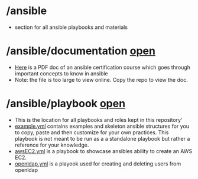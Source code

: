 # /ansible
* section for all ansible playbooks and materials

# /ansible/documentation [open](https://github.com/mylesholloway1/OpenLDAP-Project/edit/main/ansible/documentation)
* [Here](https://github.com/mylesholloway1/OpenLDAP-Project/edit/main/ansible/documentation) is a PDF doc of an ansible certification course which goes through important concepts to know in ansible
* Note: the file is too large to view online. Copy the repo to view the doc.

# /ansible/playbook [open](https://github.com/mylesholloway1/OpenLDAP-Project/edit/main/ansible/playbook)
* This is the location for all playbooks and roles kept in this repository'
* [example.yml](https://github.com/mylesholloway1/OpenLDAP-Project/edit/main/ansible/playbook/example.yml) contains examples and skeleton ansible structures for you to copy, paste and then customize for your own practices. This playbook is not meant to be run as a a standalone playbook but rather a reference for your knowledge. 
* [awsEC2.yml](https://github.com/mylesholloway1/OpenLDAP-Project/edit/main/ansible/playbook/awsEC2.yml) is a playbook to showcase ansibles ability to create an AWS EC2. 
* [openldap.yml](https://github.com/mylesholloway1/OpenLDAP-Project/edit/main/ansible/playbook/openldap.yml) is a playook used for creating and deleting users from openldap
